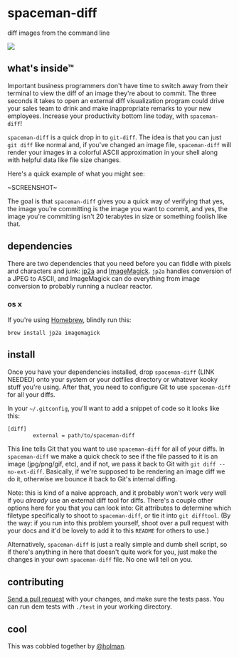 # spaceman-diff

diff images from the command line

![](https://cloud.githubusercontent.com/assets/2723/3005174/e28c2e00-ddd1-11e3-9dd8-c2c150e0ac86.jpg)

## what's inside™

Important business programmers don't have time to switch away from their terminal to view the diff of an image they're about to commit. The three seconds it takes to open an external diff visualization program could drive your sales team to drink and make inappropriate remarks to your new employees. Increase your productivity bottom line today, with `spaceman-diff`!

`spaceman-diff` is a quick drop in to `git-diff`. The idea is that you can just `git diff` like normal and, if you've changed an image file, `spaceman-diff` will render your images in a colorful ASCII approximation in your shell along with helpful data like file size changes.

Here's a quick example of what you might see:

~SCREENSHOT~

The goal is that `spaceman-diff` gives you a quick way of verifying that yes, the image you're committing is the image you want to commit, and yes, the image you're committing isn't 20 terabytes in size or something foolish like that.

## dependencies

There are two dependencies that you need before you can fiddle with pixels and characters and junk: [jp2a][jp2a] and [ImageMagick][imagemagick]. `jp2a` handles conversion of a JPEG to ASCII, and ImageMagick can do everything from image conversion to probably running a nuclear reactor.

### os x

If you're using [Homebrew][brew], blindly run this:

    brew install jp2a imagemagick

## install

Once you have your dependencies installed, drop `spaceman-diff` (LINK NEEDED) onto your system or your dotfiles directory or whatever kooky stuff you're using. After that, you need to configure Git to use `spaceman-diff` for all your diffs.

In your `~/.gitconfig`, you'll want to add a snippet of code so it looks like this:

```txt
[diff]
        external = path/to/spaceman-diff
```

This line tells Git that you want to use `spaceman-diff` for all of your diffs. In `spaceman-diff` we make a quick check to see if the file passed to it is an image (jpg/png/gif, etc), and if not, we pass it back to Git with `git diff --no-ext-diff`. Basically, if we're supposed to be rendering an image diff we do it, otherwise we bounce it back to Git's internal diffing.

Note: this is kind of a naive approach, and it probably won't work very well if you *already* use an external diff tool for diffs. There's a couple other options here for you that you can look into: Git attributes to determine which filetype specifically to shoot to `spaceman-diff`, or tie it into `git difftool`. (By the way: if you run into this problem yourself, shoot over a pull request with your docs and it'd be lovely to add it to this `README` for others to use.)

Alternatively, `spaceman-diff` is just a really simple and dumb shell script, so if there's anything in here that doesn't quite work for you, just make the changes in your own `spaceman-diff` file. No one will tell on you.

## contributing

[Send a pull request][pull] with your changes, and make sure the tests pass. You can run dem tests with `./test` in your working directory.

## cool

This was cobbled together by [@holman](https://twitter.com/holman).

[jp2a]:        https://csl.name/jp2a/
[imagemagick]: http://www.imagemagick.org
[brew]:        http://brew.sh
[pull]:        https://github.com/holman/spaceman-diff/compare
